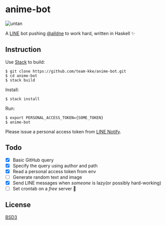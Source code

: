 # anime-bot

![untan](https://cloud.githubusercontent.com/assets/1013641/18993328/9402395e-875d-11e6-9e5c-3bf34605c425.gif)

A [LINE](https://line.me) bot pushing [@alldne](https://github.com/alldne) to
work hard, written in Haskell :sparkles:

## Instruction

Use [Stack](https://www.haskellstack.org) to build:

```
$ git clone https://github.com/team-kke/anime-bot.git
$ cd anime-bot
$ stack build
```

Install:

```
$ stack install
```

Run:

```
$ export PERSONAL_ACCESS_TOKEN={SOME_TOKEN}
$ anime-bot
```

Please issue a personal access token from [LINE Notify](https://notify-bot.line.me).

## Todo

- [x] Basic GitHub query
- [x] Specify the query using author and path
- [x] Read a personal access token from env
- [ ] Generate random text and image
- [x] Send LINE messages when *someone* is lazy(or possibly hard-working)
- [ ] Set crontab on a *free* server :pizza:

## License

[BSD3](LICENSE)
